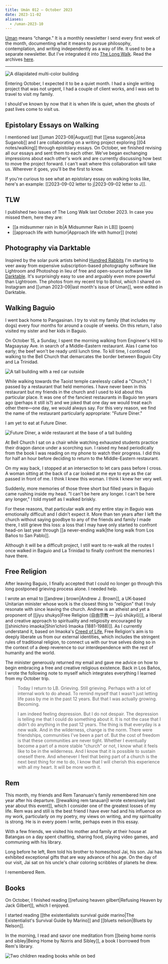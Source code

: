 ```yaml
---
title: Umán 012 — October 2023
date: 2023-11-02
aliases:
  - /uman-2023-10
---
```

[Uman](uman) means “change.” It is a monthly newsletter I send every first week of the month, documenting what it means to pursue philosophy, contemplation, and writing independently as a way of life. It used to be a separate newsletter. But I've integrated it into [The Long Walk](tlw). Read the archives [here](uman).
***
![A dilapidated multi-color building](images/moonshine-inn.jpg)

Entering October, I expected it to be a quiet month. I had a single writing project that was not urgent, I had a couple of client works, and I was set to travel to visit my family.

I should've known by now that it is when life is quiet, when the ghosts of past lives come to visit us.

## Epistolary Essays on Walking

I mentioned last [[uman 2023-08|August]] that [[jesa suganob|Jesa Suganob]] and I are collaborating on a writing project exploring [[04 notes/walking]] through epistolary essays. On October, we finished revising all our essays and sent them to each other. We've began exchanging impressions about each other's work and are currently discussing how best to move the project forward. I can't wait where this collaboration will take us. Wherever it goes, you'll be the first to know.

If you're curious to see what an epistolary essay on walking looks like, here's an example: [[2023-09-02 letter to j|2023-09-02 letter to J]].

## TLW

I published two issues of The Long Walk last October 2023. In case you missed them, here they are:
- [[a midsummer rain in lb|A Midsummer Rain in LB]] (poem)
- [[approach life with humor|Approach life with humor]] (note)

## Photography via Darktable

Inspired by the solar punk artists behind [Hundred Rabbits](https://100r.co/site/home.html) I'm starting to veer away from expensive subscription-based photography software like Lightroom and Photoshop in lieu of free and open-source software like [Darktable](https://www.darktable.org/). It's surprisingly easy to use and arguably even more powerful than Lightroom. The photos from my recent trip to Bohol, which I shared on Instagram and [[uman 2023-09|last month's issue of Uman]], were edited in Darktable.

## Walking Baguio

I went back home to Pangasinan. I try to visit my family (that includes my dogs) every four months for around a couple of weeks. On this return, I also visited my sister and her kids in Baguio.

On October 15, a Sunday, I spent the morning walking from Engineer's Hill to Magsaysay Ave. in search of a Middle-Eastern restaurant. Alas I came too early; the beef won't be ready until lunch time. To kill time, I continued walking to the Bell Church that demarcates the border between Baguio City and La Trinidad.

![A tall building with a red car outside](images/callalily.jpg)

While walking towards the Taoist temple carelessly called a "Church," I passed by a restaurant that held memories. I have never been in this restaurant but my friends in the church and I used to kid about this particular place. It was one of the fanciest restaurants in Baguio ten years ago (perhaps it still is?) and we joked that one day we would treat each other there—one day, we would always say. For this very reason, we find the name of the restaurant particularly appropriate: "Future Diner."

I am yet to eat at Future Diner.

![Future Diner, a wide restaurant at the base of a tall building](images/future-diner.jpg)

At Bell Church I sat on a chair while watching exhausted students practice their dragon dance under a scorching sun. I raised my head periodically from the book I was reading on my phone to watch their progress. I did this for half an hour before deciding to return to the Middle-Eastern restaurant.

On my way back, I stopped at an intersection to let cars pass before I cross. A woman sitting at the back of a car looked at me eye to eye as the car passed in front of me. I think I knew this woman. I think I knew her very well.

Suddenly, more memories of those three short but filled years in Baguio came rushing inside my head. "I can't be here any longer. I can't be here any longer," I told myself as I walked briskly.

For these reasons, that particular walk and my entire stay in Baguio was emotionally difficult and I didn't expect it. More than ten years after I left the church without saying goodbye to any of the friends and family I made there, I still grieve this loss: a loss that I may have only started to confront head-on last year through [[a never-ending walk|the long walk from Los Baños to San Pablo]].

Although it will be a difficult project, I still want to re-walk all the routes I once walked in Baguio and La Trinidad to finally confront the memories I have there.

## Free Religion

After leaving Baguio, I finally accepted that I could no longer go through this long postponed grieving process alone. I needed help.

I wrote an email to [[andrew j brown|Andrew J. Brown]], a UK-based Unitarian minister whose work is the closest thing to "religion" that I truly resonate with since leaving the church. Andrew is an atheist and yet a proponent of [[jiyu shukyo|Free Religion (自由宗教 — jiyū shūkyō)]], a liberal and creative approach to spirituality and religiosity encouraged by [[shinichiro imaoka|Shin’ichirō Imaoka (1881-1988)]]. As I currently understand it, based on Imaoka's [Creed of Life](https://andrewjbrown.blogspot.com/2023/09/a-gentle-call-to-adopt-imaoka.html?m=1), Free Religion's aim is to deeply liberate us from our external identities, which includes the stringent rules of traditional religion, to connect us with our true selves doing so in the context of a deep reverence to our interdependence with the rest of humanity and the world.

The minister generously returned my email and gave me advice on how to begin embracing a free and creative religious existence. Back in Los Baños, I wrote the following note to myself which integrates everything I learned from my October trip.

>Today I return to LB. Grieving. Still grieving. Perhaps with a lot of internal work to do ahead. To remind myself that I wasn't just letting life pass by me in the past 12 years. But that I was actually growing. Becoming.
>
>I am indeed feeling depression. But I do not despair. The depression is telling me that I could do something about it. It is not the case that I didn't do anything in the past 12 years. The thing is that everyday is a new walk. And in the wilderness, change is the norm. There were friendships, communities I've been a part of. But the cost of freedom is that these communities are never tight. Whether I eventually become a part of a more stable "church" or not, I know what it feels like to be in the wilderness. And I know that it is possible to sustain oneself there. And whenever I feel that being part of a church is the next best thing for me to do, I know that I will cherish this experience with all my heart. It will be more worth it.

## Rem

This month, my friends and Rem Tananuan's family remembered him one year after his departure. [[rewalking rem tanauan|I wrote extensively last year about this event]], which I consider one of the greatest losses of my life. Rem was and still is the best friend I have ever had and his influence on my work, particularly on my poetry, my views on writing, and my spirituality is strong. He is in every poem I write, perhaps even in this essay.

With a few friends, we visited his mother and family at their house at Batangas on a day spent chatting, sharing food, playing video games, and communing with his library.

Long before he left, Rem told his brother to homeschool Jai, his son. Jai has exhibited exceptional gifts that are way advance of his age. On the day of our visit, Jai sat on his uncle's chair coloring scribbles of planets he drew.

I remembered Rem.

## Books

On October, I finished reading [[refusing heaven gilbert|Refusing Heaven by Jack Gilbert]], which I enjoyed.

I started reading [[the existentialists survival guide marino|The Existentialist's Survival Guide by Marino]] and [[bluets nelson|Bluets by Nelson]].

In the morning, I read and savor one meditation from [[being home norris and sibley|Being Home by Norris and Sibley]], a book I borrowed from Rem's library.

![Two children reading books while on bed](images/nieces.jpg)